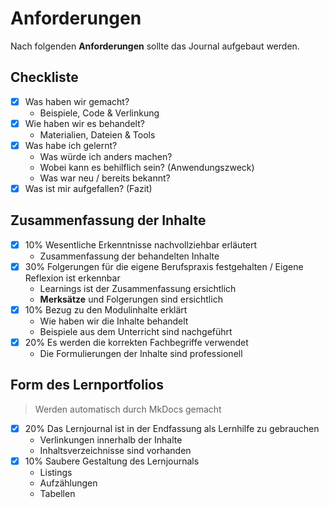 # Anforderungen

Nach folgenden **Anforderungen** sollte das Journal aufgebaut werden.

## Checkliste

-   [x] Was haben wir gemacht?
    -   Beispiele, Code & Verlinkung
-   [x] Wie haben wir es behandelt?
    -   Materialien, Dateien & Tools
-   [x] Was habe ich gelernt?
    -   Was würde ich anders machen?
    -   Wobei kann es behilflich sein? (Anwendungszweck)
    -   Was war neu / bereits bekannt?
-   [x] Was ist mir aufgefallen? (Fazit)

## Zusammenfassung der Inhalte

-   [x] 10% Wesentliche Erkenntnisse nachvollziehbar erläutert
    -   Zusammenfassung der behandelten Inhalte
-   [x] 30% Folgerungen für die eigene Berufspraxis festgehalten / Eigene Reflexion ist erkennbar
    -   Learnings ist der Zusammenfassung ersichtlich
    -   **Merksätze** und Folgerungen sind ersichtlich
-   [x] 10% Bezug zu den Modulinhalte erklärt
    -   Wie haben wir die Inhalte behandelt
    -   Beispiele aus dem Unterricht sind nachgeführt
-   [x] 20% Es werden die korrekten Fachbegriffe verwendet
    -   Die Formulierungen der Inhalte sind professionell

## Form des Lernportfolios

> Werden automatisch durch MkDocs gemacht

-   [x] 20% Das Lernjournal ist in der Endfassung als Lernhilfe zu gebrauchen
    -   Verlinkungen innerhalb der Inhalte
    -   Inhaltsverzeichnisse sind vorhanden
-   [x] 10% Saubere Gestaltung des Lernjournals
    -   Listings
    -   Aufzählungen
    -   Tabellen
